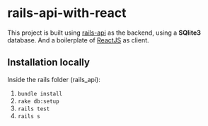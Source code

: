# rails-api-with-react

This project is built using [rails-api](http://edgeguides.rubyonrails.org/api_app.html) as the backend, using a **SQlite3** database. And a boilerplate of [ReactJS](https://github.com/facebookincubator/create-react-app) as client.

## Installation locally

Inside the rails folder (rails_api):
1. `bundle install`
2. `rake db:setup`
2. `rails test`
3. `rails s`




